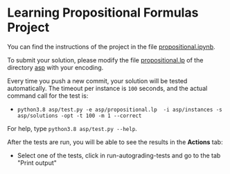 # Learning Propositional Formulas Project

You can find the instructions of the project in the file [propositional.ipynb](propositional.ipynb).

To submit your solution, please modify the file [propositional.lp](asp/propositional.lp) of the directory [asp](asp) with your encoding.

Every time you push a new commit, your solution will be tested automatically.
The timeout per instance is `100` seconds, and
the actual command call for the test is:
* ``python3.8 asp/test.py -e asp/propositional.lp  -i asp/instances -s asp/solutions -opt -t 100 -m 1 --correct``

For help, type `python3.8 asp/test.py --help`.

After the tests are run, you will be able to see the results in the **Actions** tab:
* Select one of the tests, click in run-autograding-tests and go to the tab "Print output"
